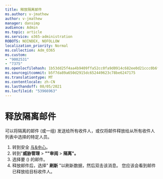 ```yaml
---
title: 释放隔离邮件
ms.author: v-jmathew
author: v-jmathew
manager: dansimp
audience: Admin
ms.topic: article
ms.service: o365-administration
ROBOTS: NOINDEX, NOFOLLOW
localization_priority: Normal
ms.collection: Adm_O365
ms.custom:
- "9002531"
- "7375"
ms.openlocfilehash: 1b53dd25f4aa4b9409ffa52cc0fa9d0914c682ee0d21ccc0b6f0b484a3186626
ms.sourcegitcommit: b5f7da89a650d2915dc652449623c78be6247175
ms.translationtype: MT
ms.contentlocale: zh-CN
ms.lasthandoff: 08/05/2021
ms.locfileid: "53966963"
---
```

# <a name="release-quarantined-messages"></a>释放隔离邮件

可以将隔离的邮件 (或一组) 发送给所有收件人，或仅将邮件释放给从所有收件人列表中选择的特定人员。

1. 转到安全 [与&中心](https://go.microsoft.com/fwlink/p/?linkid=2077143)。
2. 转到"**威胁管理**  >  **""审阅**  >  **隔离"。**
3. 选择要 () 的邮件。
4. 释放邮件后，选择" **刷新** "以刷新数据，然后双击该消息。 您应该会看到邮件已释放给目标收件人。
